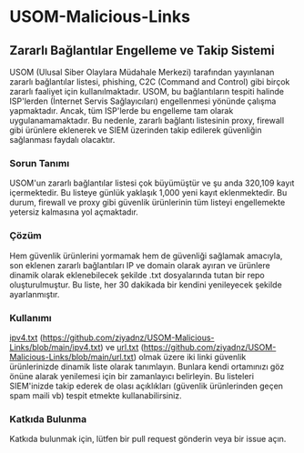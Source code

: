 # USOM-Malicious-Links

## Zararlı Bağlantılar Engelleme ve Takip Sistemi

USOM (Ulusal Siber Olaylara Müdahale Merkezi) tarafından yayınlanan zararlı bağlantılar listesi, phishing, C2C (Command and Control) gibi birçok zararlı faaliyet için kullanılmaktadır. USOM, bu bağlantıların tespiti halinde ISP'lerden (İnternet Servis Sağlayıcıları) engellenmesi yönünde çalışma yapmaktadır. Ancak, tüm ISP'lerde bu engelleme tam olarak uygulanamamaktadır. Bu nedenle, zararlı bağlantı listesinin proxy, firewall gibi ürünlere eklenerek ve SIEM üzerinden takip edilerek güvenliğin sağlanması faydalı olacaktır.

### Sorun Tanımı

USOM'un zararlı bağlantılar listesi çok büyümüştür ve şu anda 320,109 kayıt içermektedir. Bu listeye günlük yaklaşık 1,000 yeni kayıt eklenmektedir. Bu durum, firewall ve proxy gibi güvenlik ürünlerinin tüm listeyi engellemekte yetersiz kalmasına yol açmaktadır.

### Çözüm

Hem güvenlik ürünlerini yormamak hem de güvenliği sağlamak amacıyla, son eklenen zararlı bağlantıları IP ve domain olarak ayıran ve ürünlere dinamik olarak eklenebilecek şekilde .txt dosyalarında tutan bir repo oluşturulmuştur. Bu liste, her 30 dakikada bir kendini yenileyecek şekilde ayarlanmıştır.

### Kullanımı

[ipv4.txt](https://github.com/ziyadnz/USOM-Malicious-Links/blob/main/ipv4.txt) (https://github.com/ziyadnz/USOM-Malicious-Links/blob/main/ipv4.txt) ve [url.txt](https://github.com/ziyadnz/USOM-Malicious-Links/blob/main/url.txt) (https://github.com/ziyadnz/USOM-Malicious-Links/blob/main/url.txt) olmak üzere iki linki güvenlik ürünlerinizde dinamik liste olarak tanımlayın. Bunlara kendi ortamınızı göz önüne alarak yenilemesi için bir zamanlayıcı belirleyin. Bu listeleri SIEM'inizde takip ederek de olası açıklıkları (güvenlik ürünlerinden geçen spam maili vb) tespit etmekte kullanabilirsiniz.

### Katkıda Bulunma

Katkıda bulunmak için, lütfen bir pull request gönderin veya bir issue açın.

